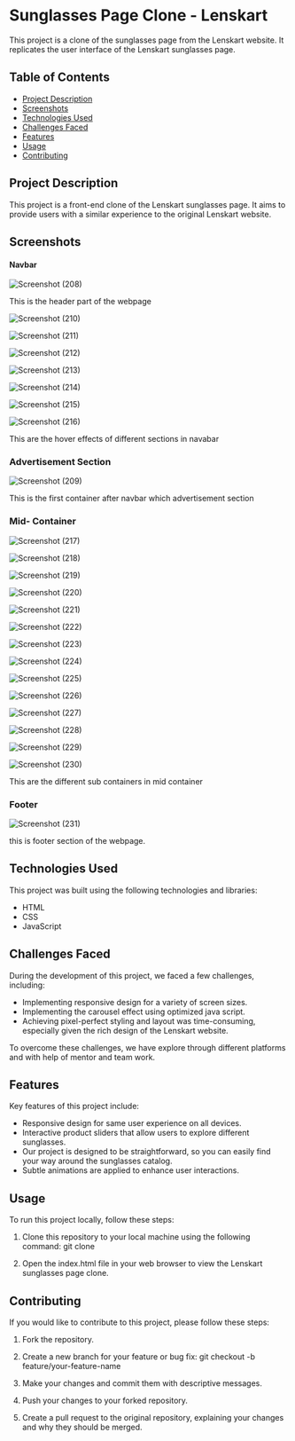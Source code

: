 # Sunglasses Page Clone - Lenskart

This project is a clone of the sunglasses page from the Lenskart website. It replicates the user interface of the Lenskart sunglasses page.

## Table of Contents
- [Project Description](#project-description)
- [Screenshots](#screenshots)
- [Technologies Used](technologies-used)
- [Challenges Faced](#challenges-faced)
- [Features](#features)
- [Usage](#usage)
- [Contributing](#contributing)

## Project Description

This project is a front-end clone of the Lenskart sunglasses page. It aims to provide users with a similar experience to the original Lenskart website.

## Screenshots

#### Navbar

![Screenshot (208)](https://github.com/UgamRaj/team-lenskart/assets/134683293/0ce95c99-672c-47d5-b2de-86cb3c4240d8)

This is the header part of the webpage 

![Screenshot (210)](https://github.com/UgamRaj/team-lenskart/assets/134683293/aa7867a7-072d-4788-a019-8f4ff462e8f9)


![Screenshot (211)](https://github.com/UgamRaj/team-lenskart/assets/134683293/db28b5b9-7f3c-4772-aeea-190e39ff6718)

![Screenshot (212)](https://github.com/UgamRaj/team-lenskart/assets/134683293/fe24d29b-9006-410e-b89c-7159f73218a3)

![Screenshot (213)](https://github.com/UgamRaj/team-lenskart/assets/134683293/219e4f4c-8afc-4ce2-b2cc-65c7c3dc6583)


![Screenshot (214)](https://github.com/UgamRaj/team-lenskart/assets/134683293/7a6cf76d-f34f-4d7e-b60c-caa9729ad5bc)


![Screenshot (215)](https://github.com/UgamRaj/team-lenskart/assets/134683293/8bbb1737-4846-4642-917c-0791a283e44f)

![Screenshot (216)](https://github.com/UgamRaj/team-lenskart/assets/134683293/ee99b154-1b90-45a2-8a60-22814477a75c)

This are the hover effects of different sections in navabar 

### Advertisement Section

![Screenshot (209)](https://github.com/UgamRaj/team-lenskart/assets/134683293/42fa9e38-2625-439b-a2c2-763b4adb8484)

This is the first container after navbar which advertisement section

### Mid- Container

![Screenshot (217)](https://github.com/UgamRaj/team-lenskart/assets/134683293/2c81745b-aef8-4bc5-80e0-43445cce5167)


![Screenshot (218)](https://github.com/UgamRaj/team-lenskart/assets/134683293/9664c88d-cef2-424c-8a94-884191e25c74)



![Screenshot (219)](https://github.com/UgamRaj/team-lenskart/assets/134683293/ebfbddb1-7b21-44c2-bb6c-104ecd926437)


![Screenshot (220)](https://github.com/UgamRaj/team-lenskart/assets/134683293/790b9381-ad5b-42a9-b839-b2ff288a0f34)


![Screenshot (221)](https://github.com/UgamRaj/team-lenskart/assets/134683293/2928cb25-05cd-4094-8abf-1f021fe74b6b)

![Screenshot (222)](https://github.com/UgamRaj/team-lenskart/assets/134683293/4cd0d787-4eff-4e94-9301-a65ef8d4754b)


![Screenshot (223)](https://github.com/UgamRaj/team-lenskart/assets/134683293/6d8bc382-ef55-454a-a591-9de4cb70dd53)

![Screenshot (224)](https://github.com/UgamRaj/team-lenskart/assets/134683293/da14cbfe-2d58-4676-aee2-6c9af2205ddf)


![Screenshot (225)](https://github.com/UgamRaj/team-lenskart/assets/134683293/7a16a58a-8978-4d78-8d05-4f7069d3b253)


![Screenshot (226)](https://github.com/UgamRaj/team-lenskart/assets/134683293/6ac17c59-b4c3-4a1d-9ef7-ab0a60c80e42)


![Screenshot (227)](https://github.com/UgamRaj/team-lenskart/assets/134683293/22a6225f-8660-454c-9bdb-41583663513c)


![Screenshot (228)](https://github.com/UgamRaj/team-lenskart/assets/134683293/6f59d0cf-6af4-40a4-bfa7-14f2458d1958)


![Screenshot (229)](https://github.com/UgamRaj/team-lenskart/assets/134683293/094807b9-7918-4617-a30c-50da3d961c76)


![Screenshot (230)](https://github.com/UgamRaj/team-lenskart/assets/134683293/df1c35c2-fa8d-4b00-8a32-31ba3019acb9)


This are the different sub containers in mid container 

### Footer

![Screenshot (231)](https://github.com/UgamRaj/team-lenskart/assets/134683293/91a3805a-d860-4822-a56d-f524d428c0bc)

this is footer section of the webpage.


## Technologies Used

This project was built using the following technologies and libraries:

- HTML
- CSS
- JavaScript

## Challenges Faced

During the development of this project, we faced a few challenges, including:

- Implementing responsive design for a variety of screen sizes.
- Implementing the carousel effect using optimized java script.
- Achieving pixel-perfect styling and layout was time-consuming, especially given the rich design of the Lenskart website.

To overcome these challenges, we have explore through different platforms and with help of mentor and team work.

## Features

Key features of this project include:

- Responsive design for same user experience on all devices.
- Interactive product sliders that allow users to explore   different sunglasses.
-   Our project is designed to be straightforward, so you can easily find your way around the sunglasses catalog. 
- Subtle animations are applied to enhance user interactions.

## Usage

To run this project locally, follow these steps:

1. Clone this repository to your local machine using the following command:
  git clone <repository-url>

2. Open the index.html file in your web browser to view the Lenskart sunglasses page clone.

## Contributing

If you would like to contribute to this project, please follow these steps:

1. Fork the repository.

2. Create a new branch for your feature or bug fix:
git checkout -b feature/your-feature-name

3. Make your changes and commit them with descriptive messages.

4. Push your changes to your forked repository.

5. Create a pull request to the original repository, explaining your changes and why they should be merged.






